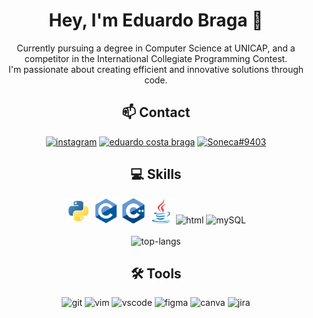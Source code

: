 <!-- Name | Bio -->
<div align="center">

# Hey, I'm Eduardo Braga 👋

Currently pursuing a degree in Computer Science at UNICAP, and a competitor in the International Collegiate Programming Contest.<br>
I'm passionate about creating efficient and innovative solutions through code.

<!-- Contact Info -->    
## 📫 Contact
[<img src="https://raw.githubusercontent.com/rahuldkjain/github-profile-readme-generator/master/src/images/icons/Social/instagram.svg" alt="instagram" height="30"/>](https://instagram.com/duducbraga)
[<img src="https://raw.githubusercontent.com/rahuldkjain/github-profile-readme-generator/master/src/images/icons/Social/linked-in-alt.svg" alt="eduardo costa braga" height="28" width="30" />](https://www.linkedin.com/in/eduardo-costa-braga-7a837625b/)
[<img src="https://raw.githubusercontent.com/rahuldkjain/github-profile-readme-generator/master/src/images/icons/Social/discord.svg" alt="Soneca#9403" height="35" width="40" />](https://discordapp.com/users/390225029784141834)

<!-- Languages | Skills -->
## 💻 Skills 
<img src="https://raw.githubusercontent.com/devicons/devicon/master/icons/python/python-original.svg" alt="python" width="40"/> 
<img src="https://raw.githubusercontent.com/devicons/devicon/master/icons/c/c-original.svg" alt="c" width="40"/>
<img src="https://raw.githubusercontent.com/devicons/devicon/master/icons/cplusplus/cplusplus-original.svg" alt="cplusplus" width="40"/>
<img src="https://raw.githubusercontent.com/devicons/devicon/master/icons/java/java-original.svg" alt="java" width="40"/>
<img src="https://user-images.githubusercontent.com/25181517/192158954-f88b5814-d510-4564-b285-dff7d6400dad.png" alt="html" width="40"/>
<img src="https://user-images.githubusercontent.com/25181517/183896128-ec99105a-ec1a-4d85-b08b-1aa1620b2046.png" alt="mySQL" width="40"/>
<br><br>
<img src="https://github-readme-stats.vercel.app/api/top-langs/?username=dudubraga&layout=compact&langs_count=16&theme=transparent" alt="top-langs" width="300"/>

<!-- Tools | Softwares -->
## 🛠️ Tools
<img src="https://user-images.githubusercontent.com/25181517/192108372-f71d70ac-7ae6-4c0d-8395-51d8870c2ef0.png" alt="git" width="40"/>
<img src="https://user-images.githubusercontent.com/25181517/192108889-232b3431-a585-4b36-a62d-9078bd3641d9.png" alt="vim" width="40">
<img src="https://user-images.githubusercontent.com/25181517/192108891-d86b6220-e232-423a-bf5f-90903e6887c3.png" alt="vscode" width="40">
<img src="https://user-images.githubusercontent.com/25181517/189715289-df3ee512-6eca-463f-a0f4-c10d94a06b2f.png" alt="figma" width="40">
<img src="https://github-production-user-asset-6210df.s3.amazonaws.com/136815194/253220886-02494c7c-de6a-43a6-9293-6369696842ed.png" alt="canva" width="40">
<img src="https://user-images.githubusercontent.com/25181517/183912952-83784e94-629d-4c34-a961-ae2ae795b662.png" alt="jira" width="40">

</div>
